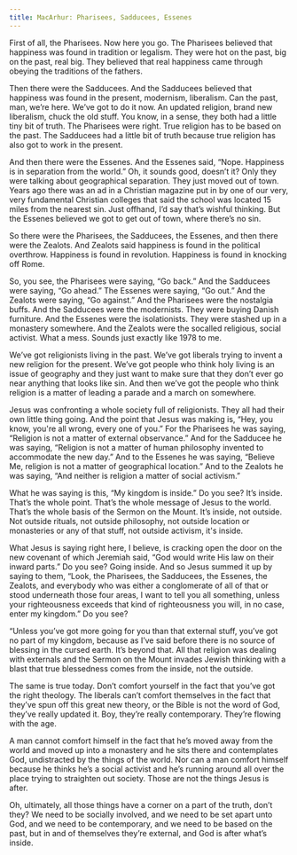```yaml
---
title: MacArhur: Pharisees, Sadducees, Essenes
---
```

First of all, the Pharisees.  Now here you go.  The Pharisees believed that happiness was found in tradition or legalism.  They were hot on the past, big on the past, real big.  They believed that real happiness came through obeying the traditions of the fathers.

Then there were the Sadducees.  And the Sadducees believed that happiness was found in the present, modernism, liberalism.  Can the past, man, we’re here.  We’ve got to do it now.  An updated religion, brand new liberalism, chuck the old stuff.  You know, in a sense, they both had a little tiny bit of truth.  The Pharisees were right.  True religion has to be based on the past.  The Sadducees had a little bit of truth because true religion has also got to work in the present.

And then there were the Essenes.  And the Essenes said, “Nope.  Happiness is in separation from the world.”  Oh, it sounds good, doesn’t it?  Only they were talking about geographical separation.  They just moved out of town.  Years ago there was an ad in a Christian magazine put in by one of our very, very fundamental Christian colleges that said the school was located 15 miles from the nearest sin.  Just offhand, I’d say that’s wishful thinking.  But the Essenes believed we got to get out of town, where there’s no sin.

So there were the Pharisees, the Sadducees, the Essenes, and then there were the Zealots.  And Zealots said happiness is found in the political overthrow.  Happiness is found in revolution.  Happiness is found in knocking off Rome.

So, you see, the Pharisees were saying, “Go back.”  And the Sadducees were saying, “Go ahead.”  The Essenes were saying, “Go out.”  And the Zealots were saying, “Go against.”  And the Pharisees were the nostalgia buffs.  And the Sadducees were the modernists.  They were buying Danish furniture.  And the Essenes were the isolationists.  They were stashed up in a monastery somewhere.  And the Zealots were the socalled religious, social activist.  What a mess.  Sounds just exactly like 1978 to me.

We’ve got religionists living in the past.  We’ve got liberals trying to invent a new religion for the present.  We’ve got people who think holy living is an issue of geography and they just want to make sure that they don’t ever go near anything that looks like sin.  And then we’ve got the people who think religion is a matter of leading a parade and a march on somewhere.

Jesus was confronting a whole society full of religionists.  They all had their own little thing going.  And the point that Jesus was making is, “Hey, you know, you're all wrong, every one of you.”  For the Pharisees he was saying, “Religion is not a matter of external observance.”  And for the Sadducee he was saying, “Religion is not a matter of human philosophy invented to accommodate the new day.”  And to the Essenes he was saying, “Believe Me, religion is not a matter of geographical location.”  And to the Zealots he was saying, “And neither is religion a matter of social activism.”

What he was saying is this, “My kingdom is inside.”  Do you see?  It’s inside.  That’s the whole point.  That’s the whole message of Jesus to the world.  That’s the whole basis of the Sermon on the Mount.  It’s inside, not outside.  Not outside rituals, not outside philosophy, not outside location or monasteries or any of that stuff, not outside activism, it's inside.

What Jesus is saying right here, I believe, is cracking open the door on the new covenant of which Jeremiah said, “God would write His law on their inward parts.”  Do you see?  Going inside.  And so Jesus summed it up by saying to them, “Look, the Pharisees, the Sadducees, the Essenes, the Zealots, and everybody who was either a conglomerate of all of that or stood underneath those four areas, I want to tell you all something, unless your righteousness exceeds that kind of righteousness you will, in no case, enter my kingdom.”  Do you see?

“Unless you’ve got more going for you than that external stuff, you’ve got no part of my kingdom, because as I’ve said before there is no source of blessing in the cursed earth.  It’s beyond that.  All that religion was dealing with externals and the Sermon on the Mount invades Jewish thinking with a blast that true blessedness comes from the inside, not the outside.

The same is true today.  Don’t comfort yourself in the fact that you’ve got the right theology.  The liberals can’t comfort themselves in the fact that they’ve spun off this great new theory, or the Bible is not the word of God, they’ve really updated it.  Boy, they’re really contemporary.  They’re flowing with the age.

A man cannot comfort himself in the fact that he’s moved away from the world and moved up into a monastery and he sits there and contemplates God, undistracted by the things of the world.  Nor can a man comfort himself because he thinks he’s a social activist and he’s running around all over the place trying to straighten out society.  Those are not the things Jesus is after.

Oh, ultimately, all those things have a corner on a part of the truth, don’t they?  We need to be socially involved, and we need to be set apart unto God, and we need to be contemporary, and we need to be based on the past, but in and of themselves they’re external, and God is after what’s inside.
